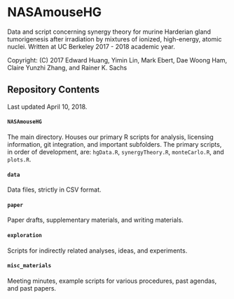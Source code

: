# NASAmouseHG
Data and script concerning synergy theory for murine Harderian gland tumorigenesis after irradiation by mixtures of ionized, high-energy, atomic nuclei. Written at UC Berkeley 2017 - 2018 academic year.

Copyright: (C) 2017 Edward Huang, Yimin Lin, Mark Ebert, Dae Woong Ham, Claire Yunzhi Zhang, and Rainer K. Sachs 

## Repository Contents
Last updated April 10, 2018.

#### `NASAmouseHG`
The main directory. Houses our primary R scripts for analysis, licensing information, git integration, and important subfolders.
The primary scripts, in order of development, are: `hgData.R`, `synergyTheory.R`, `monteCarlo.R`, and `plots.R`.

#### `data`
Data files, strictly in CSV format. 

#### `paper`
Paper drafts, supplementary materials, and writing materials. 

#### `exploration`
Scripts for indirectly related analyses, ideas, and experiments.

#### `misc_materials`
Meeting minutes, example scripts for various procedures, past agendas, and past papers.
